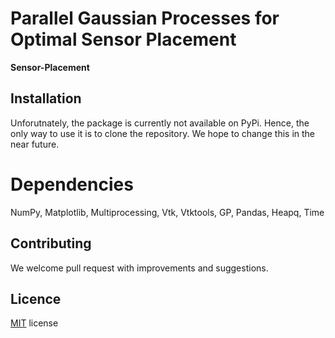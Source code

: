 # Parallel Gaussian Processes for Optimal Sensor Placement 
**Sensor-Placement** 

## Installation
Unforutnately, the package is currently not available on PyPi. Hence, the only way to use it is to clone the repository. We hope to change this in the near future.

# Dependencies
NumPy, Matplotlib, Multiprocessing, Vtk, Vtktools, GP, Pandas, Heapq, Time

## Contributing
We welcome pull request with improvements and suggestions.

## Licence 
[MIT](https://github.com/tolgadur/Sensor-Placement/blob/add-license-1/LICENSE) license 
